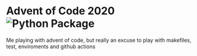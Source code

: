 # Advent of Code 2020 ![Python Package](https://github.com/andrewblance/advent_of_code_2020/actions/Tests%20and%20Linting/badge.svg)


Me playing with advent of code, but really an excuse to play with makefiles, test, enviroments and github actions
